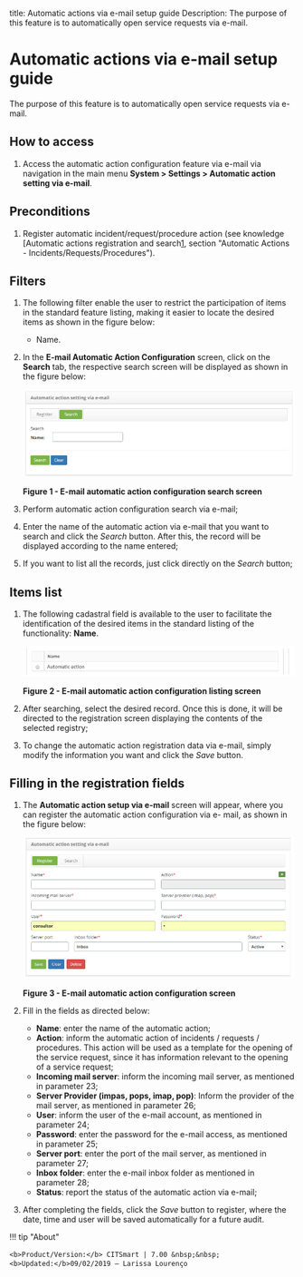 title: Automatic actions via e-mail setup guide
Description: The purpose of this feature is to automatically open service requests via e-mail.
# Automatic actions via e-mail setup guide

The purpose of this feature is to automatically open service requests via e-mail.

How to access
-----------------

1. Access the automatic action configuration feature via e-mail via navigation in the main menu 
**System > Settings > Automatic action setting via e-mail**.

Preconditions
----------------

1. Register automatic incident/request/procedure action (see knowledge [Automatic actions registration and search[1], 
section "Automatic Actions - Incidents/Requests/Procedures").

Filters
---------

1. The following filter enable the user to restrict the participation of items in the standard feature listing, making it easier to 
locate the desired items as shown in the figure below:

    - Name.
    
2. In the **E-mail Automatic Action Configuration** screen, click on the **Search** tab, the respective search screen will be 
displayed as shown in the figure below:

    ![Search](images/email.img1.jpg)
    
    **Figure 1 - E-mail automatic action configuration search screen**
    
3. Perform automatic action configuration search via e-mail;

4. Enter the name of the automatic action via e-mail that you want to search and click the *Search* button. After this, the record 
will be displayed according to the name entered;

5. If you want to list all the records, just click directly on the *Search* button;

Items list
-------------------

1. The following cadastral field is available to the user to facilitate the identification of the desired items in the standard 
listing of the functionality: **Name**.

    ![Listing](images/email.img2.jpg)
    
    **Figure 2 - E-mail automatic action configuration listing screen**
    
2. After searching, select the desired record. Once this is done, it will be directed to the registration screen displaying the 
contents of the selected registry;

3. To change the automatic action registration data via e-mail, simply modify the information you want and click the *Save* button.

Filling in the registration fields
-------------------------------------

1. The **Automatic action setup via e-mail** screen will appear, where you can register the automatic action configuration via e-
mail, as shown in the figure below:

    ![Configuration](images/email.img3.jpg)
    
    **Figure 3 - E-mail automatic action configuration screen**
    
2. Fill in the fields as directed below:

    - **Name**: enter the name of the automatic action;
    - **Action**: inform the automatic action of incidents / requests / procedures. This action will be used as a template for the 
    opening of the service request, since it has information relevant to the opening of a service request;
    - **Incoming mail server**: inform the incoming mail server, as mentioned in parameter 23;
    - **Server Provider (impas, pops, imap, pop)**: Inform the provider of the mail server, as mentioned in parameter 26;
    - **User**: inform the user of the e-mail account, as mentioned in parameter 24;
    - **Password**: enter the password for the e-mail access, as mentioned in parameter 25;
    - **Server port**: enter the port of the mail server, as mentioned in parameter 27;
    - **Inbox folder**: enter the e-mail inbox folder as mentioned in parameter 28;
    - **Status**: report the status of the automatic action via e-mail;
    
3. After completing the fields, click the *Save* button to register, where the date, time and user will be saved automatically for 
a future audit.

!!! tip "About"

    <b>Product/Version:</b> CITSmart | 7.00 &nbsp;&nbsp;
    <b>Updated:</b>09/02/2019 – Larissa Lourenço
    
[1]:/en-us/citsmart-platform-7/plataform-administration/configuring-automatic-actions/automatic-actions.html

